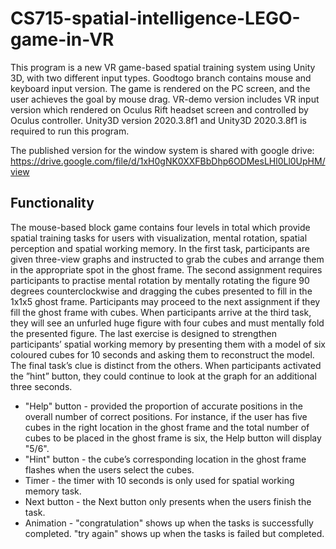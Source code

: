 # CS715-spatial-intelligence-LEGO-game-in-VR
This program is a new VR game-based spatial training system using Unity 3D, with two different input types. Goodtogo branch contains mouse and keyboard input version. The game is rendered on the PC screen, and the user achieves the goal by mouse drag. VR-demo version includes VR input version which rendered on Oculus Rift headset screen and controlled by Oculus controller. Unity3D version 2020.3.8f1 and Unity3D 2020.3.8f1 is required to run this program.

The published version for the window system is shared with google drive: https://drive.google.com/file/d/1xH0gNK0XXFBbDhp6ODMesLHl0Ll0UpHM/view

## Functionality

The mouse-based block game contains four levels in total which provide spatial training tasks for users with visualization, mental rotation, spatial perception and spatial working memory. In the first task, participants are given three-view graphs and instructed to grab the cubes and arrange them in the appropriate spot in the ghost frame. The second assignment requires participants to practise mental rotation by mentally rotating the figure 90 degrees counterclockwise and dragging the cubes presented to fill in the 1x1x5 ghost frame. Participants may proceed to the next assignment if they fill the ghost frame with cubes. When participants arrive at the third task, they will see an unfurled huge figure with four cubes and must mentally fold the presented figure. The last exercise is designed to strengthen participants’ spatial working memory by presenting them with a model of six coloured cubes for 10 seconds and asking them to reconstruct the model. The final task’s clue is distinct from the others. When participants activated the ”hint” button, they could continue to look at the graph for an additional three seconds.

* "Help" button - provided the proportion of accurate positions in the overall number of correct positions. For instance, if the user has five cubes in the right location in the ghost frame and the total number of cubes to be placed in the ghost frame is six, the Help button will display "5/6".
* "Hint" button - the cube’s corresponding location in the ghost frame flashes when the users select the cubes. 
* Timer - the timer with 10 seconds is only used for spatial working memory task.
* Next button - the Next button only presents when the users finish the task. 
* Animation - "congratulation" shows up when the tasks is successfully completed. "try again" shows up when the tasks is failed but completed. 
